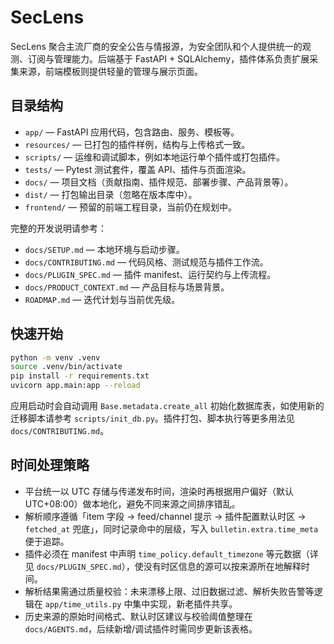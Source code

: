 # SecLens

SecLens 聚合主流厂商的安全公告与情报源，为安全团队和个人提供统一的观测、订阅与管理能力。后端基于 FastAPI + SQLAlchemy，插件体系负责扩展采集来源，前端模板则提供轻量的管理与展示页面。

## 目录结构

- `app/` — FastAPI 应用代码，包含路由、服务、模板等。
- `resources/` — 已打包的插件样例，结构与上传格式一致。
- `scripts/` — 运维和调试脚本，例如本地运行单个插件或打包插件。
- `tests/` — Pytest 测试套件，覆盖 API、插件与页面渲染。
- `docs/` — 项目文档（贡献指南、插件规范、部署步骤、产品背景等）。
- `dist/` — 打包输出目录（忽略在版本库中）。
- `frontend/` — 预留的前端工程目录，当前仍在规划中。

完整的开发说明请参考：

- `docs/SETUP.md` — 本地环境与启动步骤。
- `docs/CONTRIBUTING.md` — 代码风格、测试规范与插件工作流。
- `docs/PLUGIN_SPEC.md` — 插件 manifest、运行契约与上传流程。
- `docs/PRODUCT_CONTEXT.md` — 产品目标与场景背景。
- `ROADMAP.md` — 迭代计划与当前优先级。

## 快速开始

```bash
python -m venv .venv
source .venv/bin/activate
pip install -r requirements.txt
uvicorn app.main:app --reload
```

应用启动时会自动调用 `Base.metadata.create_all` 初始化数据库表，如使用新的迁移脚本请参考 `scripts/init_db.py`。插件打包、脚本执行等更多用法见 `docs/CONTRIBUTING.md`。

## 时间处理策略

- 平台统一以 UTC 存储与传递发布时间，渲染时再根据用户偏好（默认 UTC+08:00）做本地化，避免不同来源之间排序错乱。
- 解析顺序遵循「item 字段 → feed/channel 提示 → 插件配置默认时区 → `fetched_at` 兜底」，同时记录命中的层级，写入 `bulletin.extra.time_meta` 便于追踪。
- 插件必须在 manifest 中声明 `time_policy.default_timezone` 等元数据（详见 `docs/PLUGIN_SPEC.md`），使没有时区信息的源可以按来源所在地解释时间。
- 解析结果需通过质量校验：未来漂移上限、过旧数据过滤、解析失败告警等逻辑在 `app/time_utils.py` 中集中实现，新老插件共享。
- 历史来源的原始时间格式、默认时区建议与校验阈值整理在 `docs/AGENTS.md`，后续新增/调试插件时需同步更新该表格。
